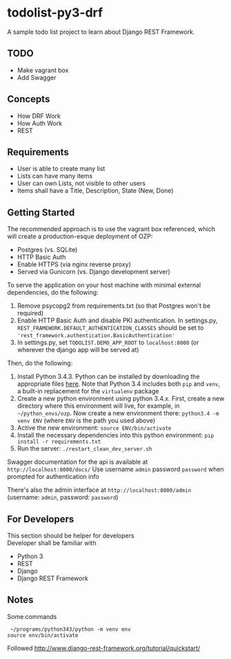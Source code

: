# todolist-py3-drf
A sample todo list project to learn about Django REST Framework.

## TODO
 - Make vagrant box
 - Add Swagger 

## Concepts
- How DRF Work
- How Auth Work 
- REST

## Requirements
 - User is able to create many list
 - Lists can have many items
 - User can own Lists, not visible to other users
 - Items shall have a Title, Description, State (New, Done)

## Getting Started
The recommended approach is to use the vagrant box referenced, which will create a production-esque deployment of OZP:
* Postgres (vs. SQLite)
* HTTP Basic Auth
* Enable HTTPS (via nginx reverse proxy)
* Served via Gunicorn (vs. Django development server)

To serve the application on your host machine with minimal external dependencies, do the following:

1. Remove psycopg2 from requirements.txt (so that Postgres won't be required)
2. Enable HTTP Basic Auth and disable PKI authentication. In settings.py,
`REST_FRAMEWORK.DEFAULT_AUTHENTICATION_CLASSES` should be set to
`'rest_framework.authentication.BasicAuthentication'`
4. In settings.py, set `TODOLIST.DEMO_APP_ROOT` to `localhost:8000` (or wherever
the django app will be served at)

Then, do the following:
1. Install Python 3.4.3. Python can be installed by downloading the appropriate
	files [here](https://www.python.org/downloads/release/python-343/). Note
	that Python 3.4 includes both `pip` and `venv`, a built-in replacement
	for the `virtualenv` package
2. Create a new python environment using python 3.4.x. First, create a new
	directory where this environment will live, for example, in
	`~/python_envs/ozp`. Now create a new environment there:
	`python3.4 -m venv ENV` (where `ENV` is the path you used above)
3. Active the new environment: `source ENV/bin/activate`
4. Install the necessary dependencies into this python environment:
	`pip install -r requirements.txt`
5. Run the server: `./restart_clean_dev_server.sh`

Swagger documentation for the api is available at `http://localhost:8000/docs/`
Use username `admin` password `password` when prompted for authentication info

There's also the admin interface at `http://localhost:8000/admin`
(username: `admin`, password: `password`)

## For Developers
This section should be helper for developers    
Developer shall be familiar with
 - Python 3
 - REST
 - Django
 - Django REST Framework

## Notes
Some commands
````
 ~/programs/python343/python -m venv env    
source env/bin/activate
````

Followed http://www.django-rest-framework.org/tutorial/quickstart/    

 
